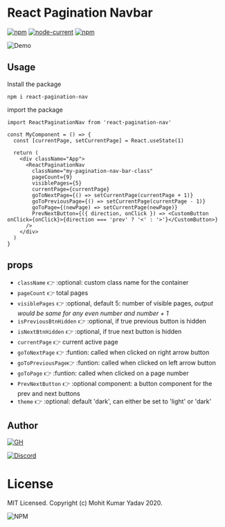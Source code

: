 # React Pagination Navbar

[![npm](https://img.shields.io/npm/v/react-pagination-nav?style=for-the-badge)](https://www.npmjs.com/package/react-pagination-nav)
[![node-current](https://img.shields.io/node/v/react-pagination-nav?style=for-the-badge)](https://www.npmjs.com/package/react-pagination-nav)
[![npm](https://img.shields.io/npm/dt/react-pagination-nav?style=for-the-badge)](https://www.npmjs.com/package/react-pagination-nav)

![Demo](./demo/demo.gif)

## Usage
Install the package
```
npm i react-pagination-nav
```
import the package

```
import ReactPaginationNav from 'react-pagination-nav'
```
```
const MyComponent = () => {
  const [currentPage, setCurrentPage] = React.useState(1)
  
  return (
    <div className="App">
      <ReactPaginationNav
        className="my-pagination-nav-bar-class"
        pageCount={9}
        visiblePages={5}
        currentPage={currentPage}
        goToNextPage={() => setCurrentPage(currentPage + 1)}
        goToPreviousPage={() => setCurrentPage(currentPage - 1)}
        goToPage={(newPage) => setCurrentPage(newPage)}
        PrevNextButton={({ direction, onClick }) => <CustomButton onClick={onClick}>{direction === 'prev' ? '<' : '>'}</CustomButton>}
      />
    </div>
  )
}
```
## props

* `className`       👉 :optional: custom class name for the container
* `pageCount`       👉 total pages
* `visiblePages`    👉 :optional, default 5: number of visible pages, *output would be same for any even number and number + 1*
* `isPreviousBtnHidden` 👉 :optional, if true previous button is hidden
* `isNextBtnHidden` 👉 :optional, if true next button is hidden
* `currentPage`     👉 current active page
* `goToNextPage`    👉 :funtion: called when clicked on right arrow button
* `goToPreviousPage`👉 :funtion: called when clicked on left arrow button
* `goToPage`        👉 :funtion: called when clicked on a page number
* `PrevNextButton`  👉 :optional component: a button component for the prev and next buttons
* `theme`           👉 :optional: default 'dark', can either be set to 'light' or 'dark'

## Author

[![GH](https://img.shields.io/badge/github-mohit_kumar_yadav-34bf49?logo=github&style=for-the-badge)](https://github.com/mohitkyadav)

[![Discord](https://img.shields.io/discord/522610943037931551?color=7389D8&logo=discord&style=for-the-badge)](https://discord.gg/bJGQRJx)

# License
MIT Licensed. Copyright (c) Mohit Kumar Yadav 2020.

![NPM](https://img.shields.io/npm/l/react-pagination-nav?style=for-the-badge)
